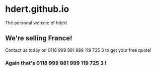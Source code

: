 # hdert.github.io
The personal website of hdert
## We're selling France!
Contact us today on 0118 999 881 999 119 725 3
to get your free quote!
### Again that's 0118 999 881 999 119 725 3 !
